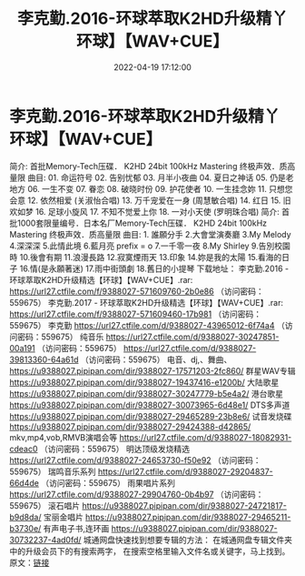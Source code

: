﻿---
title: 李克勤.2016-环球萃取K2HD升级精丫环球】【WAV+CUE】
date: 2022-04-19 17:12:00
categories: WAV车载音乐、镜像
tags: 国语流行
---
# 李克勤.2016-环球萃取K2HD升级精丫环球】【WAV+CUE】

简介:
首批Memory-Tech压碟．
K2HD 24bit 100kHz
Mastering
终极声效．质高量限
曲目:
01.
命运符号
02.
告别忧郁
03.
月半小夜曲
04.
夏日之神话
05.
仍是老地方
06.
一生不变
07.
眷恋
08.
破晓时份
09.
护花使者
10.
一生挂念妳
11.
只想您会意
12. 依然相爱
(关淑怡合唱)
13. 万千宠爱在一身
(周慧敏合唱)
14.
红日
15.
旧欢如梦
16.
足球小旋风
17.
不知不觉爱上你
18. 一对小天使
(罗明珠合唱)
简介:
首批1000套限量编号．日本名厂Memory-Tech压碟．
K2HD 24bit 100kHz
Mastering
终极声效．质高量限
曲目:
1.
誰願分手
2.大會堂演奏廳
3.My
Melody
4.深深深
5.此情此境
6.藍月亮 prefix = o
7.一千零一夜
8.My
Shirley
9.告別校園時
10.後會有期
11.浪漫長路
12.寂寞煙雨天
13.印象
14.妳是我的太陽
15.看海的日子
16.情(是永願著迷)
17.雨中街頭劇
18.舊日的小提琴
下载地址：
李克勤.2016 - 环球萃取K2HD升级精选【环球】【WAV+CUE】.rar: https://url27.ctfile.com/f/9388027-571609760-2b0e86
（访问密码：559675）
李克勤.2017 - 环球萃取K2HD升级精选【环球】【WAV+CUE】.rar: https://url27.ctfile.com/f/9388027-571609460-17b981
（访问密码：559675）
李克勤
https://url27.ctfile.com/d/9388027-43965012-6f74a4
（访问密码：559675）
纯音乐
https://url27.ctfile.com/d/9388027-30247851-00a191
（访问密码：559675）
https://url27.ctfile.com/d/9388027-39813360-64a61d
（访问密码：559675）
电音、dj,、舞曲、
https://u9388027.pipipan.com/dir/9388027-17571203-2fc860/
群星WAV专辑
https://u9388027.pipipan.com/dir/9388027-19437416-e1200b/
大陆歌星
https://u9388027.pipipan.com/dir/9388027-30247779-b5e4a2/
港台歌星
https://u9388027.pipipan.com/dir/9388027-30073965-6d48e1/
DTS多声道
https://u9388027.pipipan.com/dir/9388027-29465289-23b8e6/
试音发烧碟
https://u9388027.pipipan.com/dir/9388027-29424388-d42865/
mkv,mp4,vob,RMVB演唱会等
https://url27.ctfile.com/d/9388027-18082931-cdeac0
（访问密码：559675）
明达顶级发烧精选
https://url27.ctfile.com/d/9388027-24653730-f50e92
（访问密码：559675）
瑞鸣音乐系列
https://url27.ctfile.com/d/9388027-29204837-66d4de
（访问密码：559675）
雨果唱片系列
https://url27.ctfile.com/d/9388027-29904760-0b4b97
（访问密码：559675）
滚石唱片
https://u9388027.pipipan.com/dir/9388027-24721817-b9d8da/
宝丽金唱片
https://u9388027.pipipan.com/dir/9388027-29465211-b3730e/
有声电子书,连环画
https://u9388027.pipipan.com/dir/9388027-30732237-4ad0fd/
城通网盘快速找到想要专辑的方法：
在城通网盘专辑文件夹中的升级会员下的有搜索两字，
在搜索空格里输入文件名或关键字，马上找到。
原文：[链接](https://blog.sina.com.cn/s/blog_1647c7e7601030wqy.html)